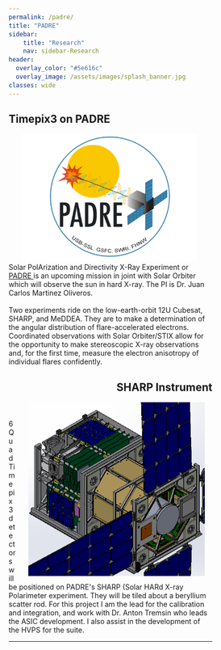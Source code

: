 ```yaml
---
permalink: /padre/
title: "PADRE"
sidebar:
    title: "Research"
    nav: sidebar-Research
header:
  overlay_color: "#5e616c"
  overlay_image: /assets/images/splash_banner.jpg
classes: wide
---
```




<html>
<head>
<meta name="viewport" content="width=device-width, initial-scale=1">
<style>
* {
  box-sizing: border-box;
}

</style>
</head>
<body>

<h2>Timepix3 on PADRE</h2>

<style> 
  img {  
    width: 350px; 
    float: left; 
    margin-right: 25px;
    margin-left: 25px;
    margin-bottom: 5px;
  } 
</style> 
 
<img src="/assets/images/padre_logo.png" alt = "logo" /> 
<div> 
Solar PolArization and Directivity X-Ray Experiment or <a href = "https://ui.adsabs.harvard.edu/abs/2021AAS...23831309M/abstract" >PADRE </a> is an upcoming mission in joint with Solar Orbiter which will observe the sun in hard X-ray. The PI is Dr. Juan Carlos Martinez Oliveros. 
<br>
<br>
Two experiments ride on the low-earth-orbit 12U Cubesat, SHARP, and MeDDEA. They are to make a determination of the angular distribution of flare-accelerated electrons. Coordinated observations with Solar Orbiter/STIX allow for the opportunity to make stereoscopic X-ray observations and, for the first time, measure the electron anisotropy of individual flares confidently. 
</div> 

<h2 align ="right"> SHARP Instrument</h2>        
<img src="/assets/images/padre_inst.png" alt=" logo " style="float: right; margin-right: 15px;">
<div> 

<br>
<br>
6 Quad Timepix3 detectors will be positioned on PADRE's SHARP (Solar HARd X-ray Polarimeter experiment. They will be tiled about a beryllium scatter rod. For this project I am the lead for the calibration and integration, and work with Dr. Anton Tremsin who leads the ASIC development. I also assist in the development of the HVPS for the suite.  

</div> 
     <hr width="100%"
        size="10"
        align="center">

</body>
</html>


